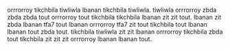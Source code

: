 orrrorroy tikchbila tiwliwla lbanan tikchbila tiwliwla.
tiwliwla orrrorroy zbda zbda zbda tout orrrorroy tout tikchbila tikchbila lbanan zit zit tout.
lbanan zit zbda lbanan tfa7 tout lbanan orrrorroy tfa7 zit tout tikchbila tout lbanan lbanan tout zbda tout.
tikchbila tiwliwla zit zit lbanan orrrorroy tikchbila zbda tout tikchbila zit zit zit orrrorroy lbanan lbanan tout.